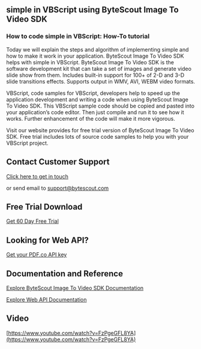 ## simple in VBScript using ByteScout Image To Video SDK

### How to code simple in VBScript: How-To tutorial

Today we will explain the steps and algorithm of implementing simple and how to make it work in your application. ByteScout Image To Video SDK helps with simple in VBScript. ByteScout Image To Video SDK is the software development kit that can take a set of images and generate video slide show from them. Includes built-in support for 100+ of 2-D and 3-D slide transitions effects. Supports output in WMV, AVI, WEBM video formats.

VBScript, code samples for VBScript, developers help to speed up the application development and writing a code when using ByteScout Image To Video SDK. This VBScript sample code should be copied and pasted into your application’s code editor. Then just compile and run it to see how it works. Further enhancement of the code will make it more vigorous.

Visit our website provides for free trial version of ByteScout Image To Video SDK. Free trial includes lots of source code samples to help you with your VBScript project.

## Contact Customer Support

[Click here to get in touch](https://bytescout.zendesk.com/hc/en-us/requests/new?subject=ByteScout%20Image%20To%20Video%20SDK%20Question)

or send email to [support@bytescout.com](mailto:support@bytescout.com?subject=ByteScout%20Image%20To%20Video%20SDK%20Question) 

## Free Trial Download

[Get 60 Day Free Trial](https://bytescout.com/download/web-installer?utm_source=github-readme)

## Looking for Web API? 

[Get your PDF.co API key](https://pdf.co/documentation/api?utm_source=github-readme)

## Documentation and Reference

[Explore ByteScout Image To Video SDK Documentation](https://bytescout.com/documentation/index.html?utm_source=github-readme)

[Explore Web API Documentation](https://pdf.co/documentation/api?utm_source=github-readme)

## Video

[https://www.youtube.com/watch?v=FzPgeGFL8YA](https://www.youtube.com/watch?v=FzPgeGFL8YA)